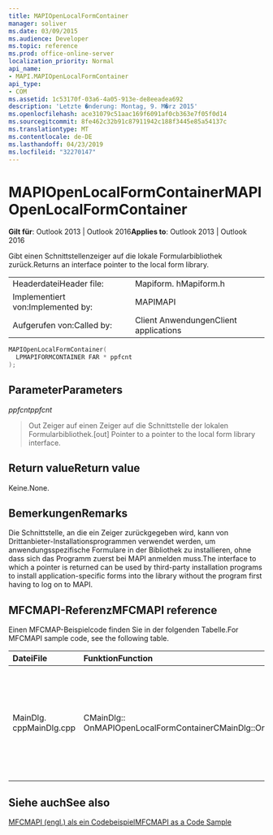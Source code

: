 ```yaml
---
title: MAPIOpenLocalFormContainer
manager: soliver
ms.date: 03/09/2015
ms.audience: Developer
ms.topic: reference
ms.prod: office-online-server
localization_priority: Normal
api_name:
- MAPI.MAPIOpenLocalFormContainer
api_type:
- COM
ms.assetid: 1c53170f-03a6-4a05-913e-de8eeadea692
description: 'Letzte �nderung: Montag, 9. M�rz 2015'
ms.openlocfilehash: ace31079c51aac169f6091af0cb363e7f05f0d14
ms.sourcegitcommit: 8fe462c32b91c87911942c188f3445e85a54137c
ms.translationtype: MT
ms.contentlocale: de-DE
ms.lasthandoff: 04/23/2019
ms.locfileid: "32270147"
---
```

# <a name="mapiopenlocalformcontainer"></a><span data-ttu-id="8d9bf-103">MAPIOpenLocalFormContainer</span><span class="sxs-lookup"><span data-stu-id="8d9bf-103">MAPIOpenLocalFormContainer</span></span>

  
  
<span data-ttu-id="8d9bf-104">**Gilt für**: Outlook 2013 | Outlook 2016</span><span class="sxs-lookup"><span data-stu-id="8d9bf-104">**Applies to**: Outlook 2013 | Outlook 2016</span></span> 
  
<span data-ttu-id="8d9bf-105">Gibt einen Schnittstellenzeiger auf die lokale Formularbibliothek zurück.</span><span class="sxs-lookup"><span data-stu-id="8d9bf-105">Returns an interface pointer to the local form library.</span></span> 
  
|||
|:-----|:-----|
|<span data-ttu-id="8d9bf-106">Headerdatei</span><span class="sxs-lookup"><span data-stu-id="8d9bf-106">Header file:</span></span>  <br/> |<span data-ttu-id="8d9bf-107">Mapiform. h</span><span class="sxs-lookup"><span data-stu-id="8d9bf-107">Mapiform.h</span></span>  <br/> |
|<span data-ttu-id="8d9bf-108">Implementiert von:</span><span class="sxs-lookup"><span data-stu-id="8d9bf-108">Implemented by:</span></span>  <br/> |<span data-ttu-id="8d9bf-109">MAPI</span><span class="sxs-lookup"><span data-stu-id="8d9bf-109">MAPI</span></span>  <br/> |
|<span data-ttu-id="8d9bf-110">Aufgerufen von:</span><span class="sxs-lookup"><span data-stu-id="8d9bf-110">Called by:</span></span>  <br/> |<span data-ttu-id="8d9bf-111">Client Anwendungen</span><span class="sxs-lookup"><span data-stu-id="8d9bf-111">Client applications</span></span>  <br/> |
   
```cpp
MAPIOpenLocalFormContainer(
  LPMAPIFORMCONTAINER FAR * ppfcnt
);
```

## <a name="parameters"></a><span data-ttu-id="8d9bf-112">Parameter</span><span class="sxs-lookup"><span data-stu-id="8d9bf-112">Parameters</span></span>

 <span data-ttu-id="8d9bf-113">_ppfcnt_</span><span class="sxs-lookup"><span data-stu-id="8d9bf-113">_ppfcnt_</span></span>
  
> <span data-ttu-id="8d9bf-114">Out Zeiger auf einen Zeiger auf die Schnittstelle der lokalen Formularbibliothek.</span><span class="sxs-lookup"><span data-stu-id="8d9bf-114">[out] Pointer to a pointer to the local form library interface.</span></span>
    
## <a name="return-value"></a><span data-ttu-id="8d9bf-115">Return value</span><span class="sxs-lookup"><span data-stu-id="8d9bf-115">Return value</span></span>

<span data-ttu-id="8d9bf-116">Keine.</span><span class="sxs-lookup"><span data-stu-id="8d9bf-116">None.</span></span>
  
## <a name="remarks"></a><span data-ttu-id="8d9bf-117">Bemerkungen</span><span class="sxs-lookup"><span data-stu-id="8d9bf-117">Remarks</span></span>

<span data-ttu-id="8d9bf-118">Die Schnittstelle, an die ein Zeiger zurückgegeben wird, kann von Drittanbieter-Installationsprogrammen verwendet werden, um anwendungsspezifische Formulare in der Bibliothek zu installieren, ohne dass sich das Programm zuerst bei MAPI anmelden muss.</span><span class="sxs-lookup"><span data-stu-id="8d9bf-118">The interface to which a pointer is returned can be used by third-party installation programs to install application-specific forms into the library without the program first having to log on to MAPI.</span></span> 
  
## <a name="mfcmapi-reference"></a><span data-ttu-id="8d9bf-119">MFCMAPI-Referenz</span><span class="sxs-lookup"><span data-stu-id="8d9bf-119">MFCMAPI reference</span></span>

<span data-ttu-id="8d9bf-120">Einen MFCMAP-Beispielcode finden Sie in der folgenden Tabelle.</span><span class="sxs-lookup"><span data-stu-id="8d9bf-120">For MFCMAPI sample code, see the following table.</span></span>
  
|<span data-ttu-id="8d9bf-121">**Datei**</span><span class="sxs-lookup"><span data-stu-id="8d9bf-121">**File**</span></span>|<span data-ttu-id="8d9bf-122">**Funktion**</span><span class="sxs-lookup"><span data-stu-id="8d9bf-122">**Function**</span></span>|<span data-ttu-id="8d9bf-123">**Comment**</span><span class="sxs-lookup"><span data-stu-id="8d9bf-123">**Comment**</span></span>|
|:-----|:-----|:-----|
|<span data-ttu-id="8d9bf-124">MainDlg. cpp</span><span class="sxs-lookup"><span data-stu-id="8d9bf-124">MainDlg.cpp</span></span>  <br/> |<span data-ttu-id="8d9bf-125">CMainDlg:: OnMAPIOpenLocalFormContainer</span><span class="sxs-lookup"><span data-stu-id="8d9bf-125">CMainDlg::OnMAPIOpenLocalFormContainer</span></span>  <br/> |<span data-ttu-id="8d9bf-126">MFCMAPI verwendet die **MAPIOpenLocalFormContainer** -Methode, um den lokalen Formular Container zu öffnen, der in einem neuen Fenster gerendert werden soll.</span><span class="sxs-lookup"><span data-stu-id="8d9bf-126">MFCMAPI uses the **MAPIOpenLocalFormContainer** method to open the local form container to render in a new window.</span></span>  <br/> |
   
## <a name="see-also"></a><span data-ttu-id="8d9bf-127">Siehe auch</span><span class="sxs-lookup"><span data-stu-id="8d9bf-127">See also</span></span>



[<span data-ttu-id="8d9bf-128">MFCMAPI (engl.) als ein Codebeispiel</span><span class="sxs-lookup"><span data-stu-id="8d9bf-128">MFCMAPI as a Code Sample</span></span>](mfcmapi-as-a-code-sample.md)

